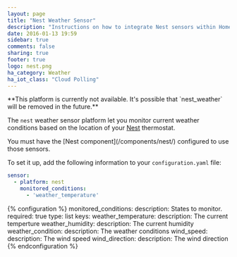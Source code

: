 ```yaml
---
layout: page
title: "Nest Weather Sensor"
description: "Instructions on how to integrate Nest sensors within Home Assistant."
date: 2016-01-13 19:59
sidebar: true
comments: false
sharing: true
footer: true
logo: nest.png
ha_category: Weather
ha_iot_class: "Cloud Polling"
---
```


<p class='note warning'>
**This platform is currently not available. It's possible that `nest_weather` will be removed in the future.**
</p>

The `nest` weather sensor platform let you monitor current weather conditions based on the location of your [Nest](https://nest.com) thermostat.

<p class='note'>
You must have the [Nest component](/components/nest/) configured to use those sensors.
</p>

To set it up, add the following information to your `configuration.yaml` file:

```yaml
sensor:
  - platform: nest
    monitored_conditions:
      - 'weather_temperature'
```

{% configuration %}
monitored_conditions:
  description: States to monitor.
  required: true
  type: list
  keys:
    weather_temperature:
      description: The current temperture
    weather_humidity:
      description: The current humidity
    weather_condition:
      description: The weather conditions
    wind_speed:
      description: The wind speed
    wind_direction:
      description: The wind direction
{% endconfiguration %}
